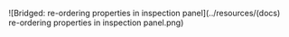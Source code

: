 ![Bridged: re-ordering properties in inspection panel](../resources/(docs) re-ordering properties in inspection panel.png)

